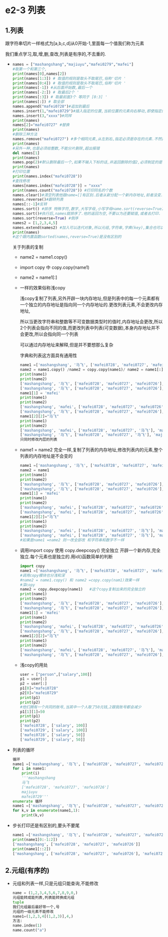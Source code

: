 # e2-3 列表 

## 1.列表

跟字符串切片一样格式为[a,b,c,d]从0开始-1,里面每一个值我们称为元素

我们重点学习,取,增,删,查改,列表是有序的,不去重的.

- ```python
  names = ["mashangshang","majiuyu","mafei0279","mafei"] 
  #取第一个和第三个,
  print(names[0],names[2])
  print(names[1:3]) # 取值的规则是取头不取尾巴,俗称'切片 '
  print(names[0:4]) # 取值的规则是取头不取尾巴,俗称'切片 '
  print(names[-1]) #从后面开始数,最后一个
  print(names[-2:]) # 取最后2个 '
  print(names[:3]) # 取最前面3个 等同于 [0:3] '
  print(names[:]) # 取全部
  names.append("mafei0728")#追加到最后
  names.insert(1,"mafei0729")#插入指定的位置,当前位置的元素向右移动,即使指定的是-1
  names.insert(3,"xxxx")#同样
  print(names)
  names[2]="mafei0727" #替换
  print(names)
  #删除三种方法
  names.remove("mafei0727") #多个相同元素,从左到右,指定必须是存在的元素.不然报错
  print(names)
  #另外一种,也是必须给整数,不能分片删除,超出报错
  del names[1]
  print(names)
  names.pop(2)#默认删除最后一个,如果不输入下标的话,并返回删除的值2,必须制定的是一个整数,超出报错
  print(names)
  #打印位置
  print(names.index("mafei0728"))
  #查找修改
  names[names.index("mafei0728")] = "xxxx"
  print(names.count("mafei0728")) #打印同名的个数
  names.clear()#清空列表他跟name=[]有区别.后者从新分配一个新内存地址,前者没变.推荐后者.效率更高
  names.reverse()#翻转列表
  names[::-1]#反转
  names.sort() #排序 特殊字符,数字,大写字母,小写字母name.sort(reverse=True)倒序,python3必须是统一数据类型,Python2没有要求
  names.sort()#执行后,names就排序了.他的返回为空,不要以为还要赋值,或者去打印.
  names.sort(reverse=True) #倒序
  names2 = [1,2,3,4,5]
  names.extend(names2) #加入可以迭代对象,所以元组,字符串,字典(key),集合也可以被扩展
  print(names)
  #这个跟内置函数sorted(names,reverse=True)是没有区别的
  ```

  关于列表的复制 

  *  name2 = name1.copy() 

  *  import copy 中 copy.copy(name1) 

  * name2  = name1[:]

  * 一样的效果俗称浅copy

    浅copy复制了列表,另外开辟一块内存地址,但是列表中的每一个元素都有一个独立的内存地址是指向同一个内存地址的.更改列表元素,不会更改内存地址, 

    所以当更改字符串和整数等不可变数据类型时的值时,内存地址会更改,所以2个列表会指向不同的值,而更改列表中列表(可变数据),本身内存地址并不会更改,所以会指向同一个列表

    可以通过内存地址来解释,但是并不要想那么复杂

    字典和列表这方面具有通用性

    ```python
    name1 =['mashangshang', '马飞', ['mafei0728', 'mafei0727', 'mafei0726'], 'majiuyu', 'mafei0729']
    name2 = name1.copy() /name2 = copy.copy(name1)/ name2 = name1[:]/name2=list(name1)
    print(name1)
    print(name2)
    ['mashangshang', '马飞', ['mafei0728', 'mafei0727', 'mafei0726'], 'majiuyu', 'mafei0729']
    ['mashangshang', '马飞', ['mafei0728', 'mafei0727', 'mafei0726'], 'majiuyu', 'mafei0729']
    name1[1] = 'mafei'
    print(name1)
    print(name2)
    ['mashangshang', 'mafei', ['mafei0728', 'mafei0727', 'mafei0726'], 'majiuyu', 'mafei0729']
    ['mashangshang', '马飞', ['mafei0728', 'mafei0727', 'mafei0726'], 'majiuyu', 'mafei0729']
    name1[2][2]="马飞"
    print(name1)
    print(name2)
    ['mashangshang', 'mafei', ['mafei0728', 'mafei0727', '马飞'], 'majiuyu', 'mafei0729']
    ['mashangshang', '马飞', ['mafei0728', 'mafei0727', '马飞'], 'majiuyu', 'mafei0729']
    只同时修改内层的列表
    ```

  * name1 = name2 完全一样,复制了列表的内存地址,修改列表内的元素,整个列表的内存地址是不会变的

    ```python
    name1 =['mashangshang', '马飞', ['mafei0728', 'mafei0727', 'mafei0726'], 'majiuyu', 'mafei0729']
    name2 = name1
    print(name1)
    print(name2)
    ['mashangshang', '马飞', ['mafei0728', 'mafei0727', 'mafei0726'], 'majiuyu', 'mafei0729']
    ['mashangshang', '马飞', ['mafei0728', 'mafei0727', 'mafei0726'], 'majiuyu', 'mafei0729']
    name1[1] = 'mafei'
    print(name1)
    print(name2)
    ['mashangshang', 'mafei', ['mafei0728', 'mafei0727', 'mafei0726'], 'majiuyu', 'mafei0729']
    ['mashangshang', 'mafei', ['mafei0728', 'mafei0727', 'mafei0726'], 'majiuyu', 'mafei0729']
    name1[2][2]="马飞"
    print(name1)
    print(name2)
    ['mashangshang', 'mafei', ['mafei0728', 'mafei0727', '马飞'], 'majiuyu', 'mafei0729']
    ['mashangshang', 'mafei', ['mafei0728', 'mafei0727', '马飞'], 'majiuyu', 'mafei0729']
    #如果是name1 =name2 则一改全部改 和字符串和数字不一样
    ```

  * 调用import copy 使用 copy.deepcopy()  完全独立 开辟一个新内存,完全独立.每个元素也是独立的.用id()函数简单的判断

    ```python
    import copy
    name1 =['mashangshang', '马飞', ['mafei0728', 'mafei0727', 'mafei0726'], 'majiuyu', 'mafei0729']
    #调用copy模块也分浅和深
    #name2 = name1.copy() 和 name2 =copy.copy(nam1)效果一样
    #深copy
    name2 = copy.deepcopy(name1)   #这个copy复制出来的完全独立的
    print(name1)
    print(name2)
    ['mashangshang', '马飞', ['mafei0728', 'mafei0727', 'mafei0726'], 'majiuyu', 'mafei0729']
    ['mashangshang', '马飞', ['mafei0728', 'mafei0727', 'mafei0726'], 'majiuyu', 'mafei0729']
    name1[1] = 'mafei'
    print(name1)
    print(name2)
    ['mashangshang', 'mafei', ['mafei0728', 'mafei0727', 'mafei0726'], 'majiuyu', 'mafei0729']
    ['mashangshang', '马飞', ['mafei0728', 'mafei0727', 'mafei0726'], 'majiuyu', 'mafei0729']
    name1[2][2]="马飞"
    print(name1)
    print(name2)
    ['mashangshang', 'mafei', ['mafei0728', 'mafei0727', '马飞'], 'majiuyu', 'mafei0729']
    ['mashangshang', '马飞', ['mafei0728', 'mafei0727', 'mafei0726'], 'majiuyu', 'mafei0729']
    ```

  * 浅copy的用处

     ```python
     user = ["person",["salary",100]]
     p1 = user[:]
     p2 = user[:]
     p1[0]="mafei0728"
     p2[0]="mafei0729"
     print(p1)
     print(p2)
     #他们拥有一个共同的账号,当其中一个人取了50元钱,2跟我账号都会减少
     p1[1][1]=50
     print(p1)
     print(p2)
     ['mafei0728', ['salary', 100]]
     ['mafei0729', ['salary', 100]]
     ['mafei0728', ['salary', 50]]
     ['mafei0729', ['salary', 50]]
     ```

- 列表的循环

  ```python
  循环
  name1 =['mashangshang', '马飞', ['mafei0728', 'mafei0727', 'mafei0726'], 'majiuyu', 'mafei0729']
  for i in name1:
      print(i)
      '''mashangshang
      马飞
      ['mafei0728', 'mafei0727', 'mafei0726']
      majiuyu
      mafei0729'''
  enumerate 循环  
  name1 =['mashangshang', '马飞', ['mafei0728', 'mafei0727', 'mafei0726'], 'majiuyu', 'mafei0729']
  for k,v in enumerate(name1,1):
      print(k,v)
  ```

- 步长打印还是有区别的,要头不要尾

  ```python
  name1 =['mashangshang', '马飞', ['mafei0728', 'mafei0727', 'mafei0726'], 'majiuyu', 'mafei0729']
  print(name1[0:-1:2])
  ['mashangshang', ['mafei0728', 'mafei0727', 'mafei0726']]
  print(name1[::2])
  ['mashangshang', ['mafei0728', 'mafei0727', 'mafei0726'], 'mafei0729']
  ```


## 2.元组(有序的)

* 元组和列表一样,只是元组只能查询,不能修改

  ```python
  name = (1,2,3,4,5,6,7,8,9,0,)
  元组能转成能列表,列表能转换成元组
  tuple
  我们元组最后最好带一个,号
  元组的一级元素不能修改
  name1=(1,2,3,4[(1,2,3)],4,)
  方法:
  name.index(1)
  name.count("a")
  ```
